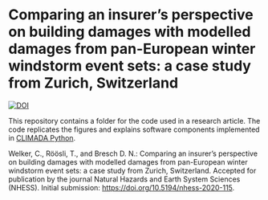# Comparing an insurer’s perspective on building damages with modelled damages from pan-European winter windstorm event sets: a case study from Zurich, Switzerland


[![DOI](https://zenodo.org/badge/329663116.svg)](https://zenodo.org/badge/latestdoi/329663116)

This repository contains a folder for the code used in a research article. The code replicates the figures and explains software components implemented in [CLIMADA Python](https://github.com/CLIMADA-project/climada_python).


Welker, C., Röösli, T., and Bresch D. N.: Comparing an insurer’s perspective on building damages with modelled damages from pan-European winter windstorm event sets: a case study from Zurich, Switzerland.
Accepted for publication by the journal Natural Hazards and Earth System Sciences (NHESS). Initial submission: https://doi.org/10.5194/nhess-2020-115.

